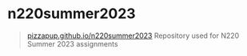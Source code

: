 # n220summer2023
> [pizzapup.github.io/n220summer2023](https://pizzapup.github.io/n220summer2023/)
Repository used for N220 Summer 2023 assignments

